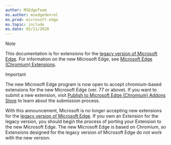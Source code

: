 ```yaml
---
author: MSEdgeTeam
ms.author: msedgedevrel
ms.prod: microsoft-edge
ms.topic: include
ms.date: 02/11/2020
---
```

> [!NOTE]
> This documentation is for extensions for the [legacy version of Microsoft Edge][MicrosoftEdgeLegacy]. For information on the new Microsoft Edge, see [Microsoft Edge (Chromium) Extensions][MicrosoftEdgeChromiumExtensions].

> [!IMPORTANT]
> The new Microsoft Edge program is now open to accept chromium-based extensions for the new Microsoft Edge (ver. 77 or above). If you want to submit a new extension, visit [Publish to Microsoft Edge \(Chromium\) Addons Store][PublishMicrosoftEdgeAddonsCatalog] to learn about the submission process.  
> 
> With this announcement, Microsoft is no longer accepting new extensions for the [legacy version of Microsoft Edge][MicrosoftEdgeLegacy]. If you own an Extension for the legacy version, you should begin the process of porting your Extension to the new Microsoft Edge.  The new Microsoft Edge is based on Chromium, so Extensions designed for the legacy version of Microsoft Edge do not work with the new version.  
> 

<!-- image links -->  

<!-- links -->  

[PublishMicrosoftEdgeAddonsCatalog]: /microsoft-edge/extensions-chromium/publish/publish-extension "Publish An Extension"  

[MicrosoftEdgeLegacy]: https://support.microsoft.com/help/4533505/what-is-microsoft-edge-legacy "What is Microsoft Edge Legacy? | Microsoft Support"  

[MicrosoftEdgeChromiumExtensions]: https://docs.microsoft.com/microsoft-edge/extensions-chromium/ "Microsoft Edge (Chromium) Extensions"